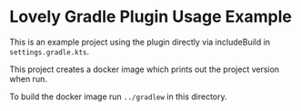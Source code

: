 # Lovely Gradle Plugin Usage Example

This is an example project using the plugin directly via includeBuild in `settings.gradle.kts`.

This project creates a docker image which prints out the project version when run.

To build the docker image run ``../gradlew`` in this directory.

